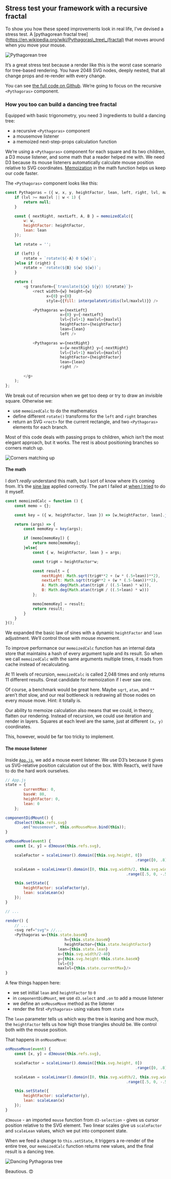 
## Stress test your framework with a recursive fractal

To show you how these speed improvements look in real life, I’ve devised
a stress test. A \[pythagorean fractal
tree\](https://en.wikipedia.org/wiki/Pythagoras\_tree\_(fractal) that
moves around when you move your mouse.

![Pythagorean
tree](https://raw.githubusercontent.com/Swizec/react-d3js-es6-ebook/2018-version/manuscript/resources/images/es6v2/pythagorean-tree.png)

It’s a great stress test because a render like this is the worst case
scenario for tree-based rendering. You have 2048 SVG nodes, deeply
nested, that all change props and re-render with every change.

You can see [the full code on
Github](https://github.com/Swizec/react-fractals). We’re going to focus
on the recursive `<Pythagoras>` component.

### How you too can build a dancing tree fractal

Equipped with basic trigonometry, you need 3 ingredients to build a
dancing tree:

  - a recursive `<Pythagoras>` component
  - a mousemove listener
  - a memoized next-step-props calculation function

We’re using a `<Pythagoras>` component for each square and its two
children, a D3 mouse listener, and some math that a reader helped me
with. We need D3 because its mouse listeners automatically calculate
mouse position relative to SVG coordinates.
[Memoization](https://en.wikipedia.org/wiki/Memoization) in the math
function helps us keep our code faster.

The `<Pythagoras>` component looks like
this:

``` javascript
const Pythagoras = ({ w, x, y, heightFactor, lean, left, right, lvl, maxlvl }) => {
    if (lvl >= maxlvl || w < 1) {
        return null;
    }

    const { nextRight, nextLeft, A, B } = memoizedCalc({
        w: w,
        heightFactor: heightFactor,
        lean: lean
    });

    let rotate = '';

    if (left) {
        rotate = `rotate(${-A} 0 ${w})`;
    }else if (right) {
        rotate = `rotate(${B} ${w} ${w})`;
    }

    return (
        <g transform={`translate(${x} ${y}) ${rotate}`}>
            <rect width={w} height={w}
                  x={0} y={0}
                  style={{fill: interpolateViridis(lvl/maxlvl)}} />

            <Pythagoras w={nextLeft}
                        x={0} y={-nextLeft}
                        lvl={lvl+1} maxlvl={maxlvl}
                        heightFactor={heightFactor}
                        lean={lean}
                        left />

            <Pythagoras w={nextRight}
                        x={w-nextRight} y={-nextRight}
                        lvl={lvl+1} maxlvl={maxlvl}
                        heightFactor={heightFactor}
                        lean={lean}
                        right />

        </g>
    );
};
```

We break out of recursion when we get too deep or try to draw an
invisible square. Otherwise we:

  - use `memoizedCalc` to do the mathematics
  - define different `rotate()` transforms for the `left` and `right`
    branches
  - return an SVG `<rect>` for the current rectangle, and two
    `<Pythagoras>` elements for each branch.

Most of this code deals with passing props to children, which isn’t the
most elegant approach, but it works. The rest is about positioning
branches so corners match up.

![Corners matching
up](https://raw.githubusercontent.com/Swizec/react-d3js-es6-ebook/2018-version/manuscript/resources/images/es6v2/pythagoras-corners-match-up.png)

#### The math

I don’t *really* understand this math, but I sort of know where it’s
coming from. It’s the [sine
law](https://en.wikipedia.org/wiki/Law_of_sines) applied correctly. The
part I failed at [when I
tried](https://swizec.com/blog/fractals-react/swizec/7233) to do it
myself.

``` javascript
const memoizedCalc = function () {
    const memo = {};

    const key = ({ w, heightFactor, lean }) => [w,heightFactor, lean].join('-');

    return (args) => {
        const memoKey = key(args);

        if (memo[memoKey]) {
            return memo[memoKey];
        }else{
            const { w, heightFactor, lean } = args;

            const trigH = heightFactor*w;

            const result = {
                nextRight: Math.sqrt(trigH**2 + (w * (.5+lean))**2),
                nextLeft: Math.sqrt(trigH**2 + (w * (.5-lean))**2),
                A: Math.deg(Math.atan(trigH / ((.5-lean) * w))),
                B: Math.deg(Math.atan(trigH / ((.5+lean) * w)))
            };

            memo[memoKey] = result;
            return result;
        }
    }
}();
```

We expanded the basic law of sines with a dynamic `heightFactor` and
`lean` adjustment. We’ll control those with mouse movement.

To improve performance our `memoizedCalc` function has an internal data
store that maintains a hash of every argument tuple and its result. So
when we call `memoizedCalc` with the same arguments multiple times, it
reads from cache instead of recalculating.

At 11 levels of recursion, `memoizedCalc` is called 2,048 times and only
returns 11 different results. Great candidate for memoization if I ever
saw one.

Of course, a benchmark would be great here. Maybe `sqrt`, `atan`, and
`**` aren’t *that* slow, and our real bottleneck is redrawing all those
nodes on every mouse move. Hint: it totally is.

Our ability to memoize calculation also means that we could, in theory,
flatten our rendering. Instead of recursion, we could use iteration and
render in layers. Squares at each level are the same, just at different
`(x, y)` coordinates.

This, however, would be far too tricky to implement.

#### The mouse listener

Inside
[`App.js`](https://github.com/Swizec/react-fractals/blob/master/src/App.js),
we add a mouse event listener. We use D3’s because it gives us
SVG-relative position calculation out of the box. With React’s, we’d
have to do the hard work ourselves.

``` javascript
// App.js
state = {
        currentMax: 0,
        baseW: 80,
        heightFactor: 0,
        lean: 0
    };

componentDidMount() {
    d3select(this.refs.svg)
       .on("mousemove", this.onMouseMove.bind(this));
}

onMouseMove(event) {
    const [x, y] = d3mouse(this.refs.svg),

    scaleFactor = scaleLinear().domain([this.svg.height, 0])
                                                         .range([0, .8]),

    scaleLean = scaleLinear().domain([0, this.svg.width/2, this.svg.width])
                                                     .range([.5, 0, -.5]);

    this.setState({
        heightFactor: scaleFactor(y),
        lean: scaleLean(x)
    });
}

// ...

render() {
    // ...
    <svg ref="svg"> //...
    <Pythagoras w={this.state.baseW}
                          h={this.state.baseW}
                          heightFactor={this.state.heightFactor}
                       lean={this.state.lean}
                       x={this.svg.width/2-40}
                       y={this.svg.height-this.state.baseW}
                       lvl={0}
                       maxlvl={this.state.currentMax}/>
}
```

A few things happen here:

  - we set initial `lean` and `heightFactor` to `0`
  - in `componentDidMount`, we use `d3.select` and `.on` to add a mouse
    listener
  - we define an `onMouseMove` method as the listener
  - render the first `<Pythagoras>` using values from `state`

The `lean` parameter tells us which way the tree is leaning and how
much, the `heightFactor` tells us how high those triangles should be. We
control both with the mouse position.

That happens in `onMouseMove`:

``` javascript
onMouseMove(event) {
    const [x, y] = d3mouse(this.refs.svg),

    scaleFactor = scaleLinear().domain([this.svg.height, 0])
                                                         .range([0, .8]),

    scaleLean = scaleLinear().domain([0, this.svg.width/2, this.svg.width])
                                                     .range([.5, 0, -.5]);

    this.setState({
        heightFactor: scaleFactor(y),
        lean: scaleLean(x)
    });
}
```

`d3mouse` - an imported `mouse` function from `d3-selection` - gives us
cursor position relative to the SVG element. Two linear scales give us
`scaleFactor` and `scaleLean` values, which we put into component state.

When we feed a change to `this.setState`, it triggers a re-render of the
entire tree, our `memoizedCalc` function returns new values, and the
final result is a dancing tree.

![Dancing Pythagoras
tree](https://raw.githubusercontent.com/Swizec/react-d3js-es6-ebook/2018-version/manuscript/resources/images/es6v2/pythagoras-dancing.gif)

Beautious. 😍
